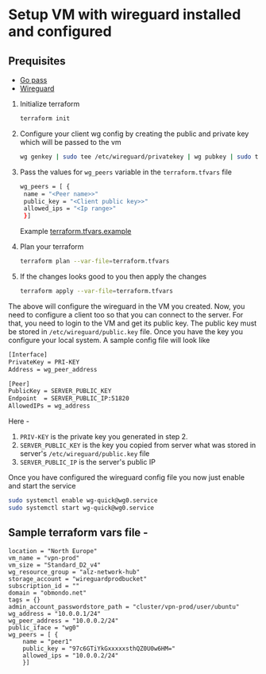 # Setup VM with wireguard installed and configured

## Prequisites

- [Go pass](https://github.com/gopasspw/gopass/blob/master/docs/setup.md#ubuntu-debian-deepin-devuan-kali-linux-pardus-parrot-raspbian)
- [Wireguard](https://wireguard.how/client/debian/)

1. Initialize terraform

   ```sh
   terraform init
   ```

2. Configure your client wg config by creating the public and private key which will be passed to the vm

   ```sh
   wg genkey | sudo tee /etc/wireguard/privatekey | wg pubkey | sudo tee /etc/wireguard/publickey
   ```

3. Pass the values for `wg_peers` variable in the `terraform.tfvars` file

   ```sh
   wg_peers = [ {
    name = "<Peer name>>"
    public_key = "<Client public key>>"
    allowed_ips = "<Ip range>"
    }]
   ```

   Example [terraform.tfvars.example](./terraform.tfvars.example)

4. Plan your terraform

   ```sh
   terraform plan --var-file=terraform.tfvars
   ```

5. If the changes looks good to you then apply the changes

   ```sh
   terraform apply --var-file=terraform.tfvars
   ```

The above will configure the wireguard in the VM you created.
Now, you need to configure a client too so that you can connect to the server.
For that, you need to login to the VM and get its public key.
The public key must be stored in `/etc/wireguard/public.key` file.
Once you have the key you configure your local system. A sample config file will look like

```sh
[Interface]
PrivateKey = PRI-KEY
Address = wg_peer_address

[Peer]
PublicKey = SERVER_PUBLIC_KEY
Endpoint  = SERVER_PUBLIC_IP:51820
AllowedIPs = wg_address
```

Here -

1. `PRIV-KEY` is the private key you generated in step 2.
2. `SERVER_PUBLIC_KEY` is the key you copied from server what was stored in server's `/etc/wireguard/public.key` file
3. `SERVER_PUBLIC_IP` is the server's public IP

Once you have configured the wireguard config file you now just enable and start the service

```sh
sudo systemctl enable wg-quick@wg0.service
sudo systemctl start wg-quick@wg0.service
```

## Sample terraform vars file -

```text
location = "North Europe"
vm_name = "vpn-prod"
vm_size = "Standard_D2_v4"
wg_resource_group = "alz-network-hub"
storage_account = "wireguardprodbucket"
subscription_id = ""
domain = "obmondo.net"
tags = {}
admin_account_passwordstore_path = "cluster/vpn-prod/user/ubuntu"
wg_address = "10.0.0.1/24" 
wg_peer_address = "10.0.0.2/24"
public_iface = "wg0"
wg_peers = [ {
    name = "peer1"
    public_key = "97c6GTiYkGxxxxxsthQZ0U0w6HM="
    allowed_ips = "10.0.0.2/24"
    }]
```
